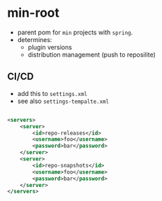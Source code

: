 # min-root

* parent pom for `min` projects with `spring`.
* determines:
    * plugin versions
    * distribution management (push to reposilite)

## CI/CD

* add this to `settings.xml`
* see also `settings-tempalte.xml`

```xml

<servers>
	<server>
		<id>repo-releases</id>
		<username>foo</username>
		<password>bar</password>
	</server>
	<server>
		<id>repo-snapshots</id>
		<username>foo</username>
		<password>bar</password>
	</server>
</servers>
```
